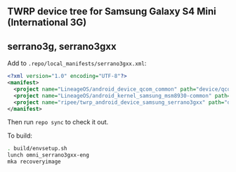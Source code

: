 ## TWRP device tree for Samsung Galaxy S4 Mini (International 3G)
## serrano3g, serrano3gxx

Add to `.repo/local_manifests/serrano3gxx.xml`:

```xml
<?xml version="1.0" encoding="UTF-8"?>
<manifest>
  <project name="LineageOS/android_device_qcom_common" path="device/qcom/common" remote="github" revision="cm-14.1" />
  <project name="LineageOS/android_kernel_samsung_msm8930-common" path="kernel/samsung/msm8930-common" remote="github" revision="cm-14.1" />
  <project name="ripee/twrp_android_device_samsung_serrano3gxx" path="device/samsung/serrano3gxx" remote="github" revision="android-7.1" />
</manifest>
```

Then run `repo sync` to check it out.

To build:

```sh
. build/envsetup.sh
lunch omni_serrano3gxx-eng
mka recoveryimage
```

